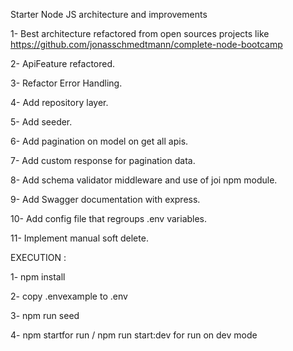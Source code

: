 Starter Node JS architecture and improvements 

1- Best architecture refactored from open sources projects like 
https://github.com/jonasschmedtmann/complete-node-bootcamp

2- ApiFeature refactored.

3- Refactor Error Handling.

4- Add repository layer.

5- Add seeder.

6- Add pagination on model on get all apis.

7- Add custom response for pagination data.

8- Add schema validator middleware and use of joi npm module.

9- Add Swagger documentation with express.

10- Add config file that regroups .env variables.

11- Implement manual soft delete.

EXECUTION :

1- npm install

2- copy .envexample to .env

3- npm run seed

4- npm startfor run / npm run start:dev for run on dev mode
